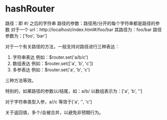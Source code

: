 # hashRouter

路径：即 #/ 之后的字符串
路径的参数：路径用/分开的每个字符串都是路径的参数
对于一个 url：http://localhost/index.html#/foo/bar
其路径为：foo/bar 路径参数为：['foo', 'bar']

对于一个有关路径的方法，一般支持对路径进行三种表达：

1. 字符串表达
   例如：\$router.set('a/b/c')
2. 数组表达
   例如：\$router.set(['a', 'b', 'c'])
3. 多参表达
   例如：\$router.set('a', 'b', 'c')

三种方法等效。

特别的，如果路径的参数以/结尾，如：a/b/
以数组表示为：['a', 'b', '']

对于字符串类型入参，a//c 等效于['a', '', 'c']

关于返回值，多个/会被合并，以避免非预期行为。
